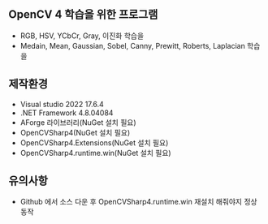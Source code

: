 ## OpenCV 4 학습을 위한 프로그램
+ RGB, HSV, YCbCr, Gray, 이진화 학습을
+ Medain, Mean, Gaussian, Sobel, Canny, Prewitt, Roberts, Laplacian 학습을

## 제작환경 
+ Visual studio 2022 17.6.4
+ .NET Framework 4.8.04084
+ AForge 라이브러리(NuGet 설치 필요)
+ OpenCVSharp4(NuGet 설치 필요)
+ OpenCVSharp4.Extensions(NuGet 설치 필요)
+ OpenCVSharp4.runtime.win(NuGet 설치 필요)

## 유의사항
+ Github 에서 소스 다운 후 OpenCVSharp4.runtime.win 재설치 해줘야지 정상 동작
